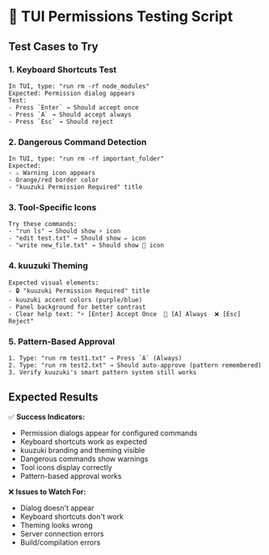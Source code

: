 # 🧪 TUI Permissions Testing Script

## Test Cases to Try

### 1. **Keyboard Shortcuts Test**

```
In TUI, type: "run rm -rf node_modules"
Expected: Permission dialog appears
Test:
- Press `Enter` → Should accept once
- Press `A` → Should accept always
- Press `Esc` → Should reject
```

### 2. **Dangerous Command Detection**

```
In TUI, type: "run rm -rf important_folder"
Expected:
- ⚠️ Warning icon appears
- Orange/red border color
- "kuuzuki Permission Required" title
```

### 3. **Tool-Specific Icons**

```
Try these commands:
- "run ls" → Should show ⚡ icon
- "edit test.txt" → Should show ✏️ icon
- "write new_file.txt" → Should show 📝 icon
```

### 4. **kuuzuki Theming**

```
Expected visual elements:
- 🔒 "kuuzuki Permission Required" title
- kuuzuki accent colors (purple/blue)
- Panel background for better contrast
- Clear help text: "⚡ [Enter] Accept Once  🔄 [A] Always  ❌ [Esc] Reject"
```

### 5. **Pattern-Based Approval**

```
1. Type: "run rm test1.txt" → Press `A` (Always)
2. Type: "run rm test2.txt" → Should auto-approve (pattern remembered)
3. Verify kuuzuki's smart pattern system still works
```

## Expected Results

✅ **Success Indicators:**

- Permission dialogs appear for configured commands
- Keyboard shortcuts work as expected
- kuuzuki branding and theming visible
- Dangerous commands show warnings
- Tool icons display correctly
- Pattern-based approval works

❌ **Issues to Watch For:**

- Dialog doesn't appear
- Keyboard shortcuts don't work
- Theming looks wrong
- Server connection errors
- Build/compilation errors
